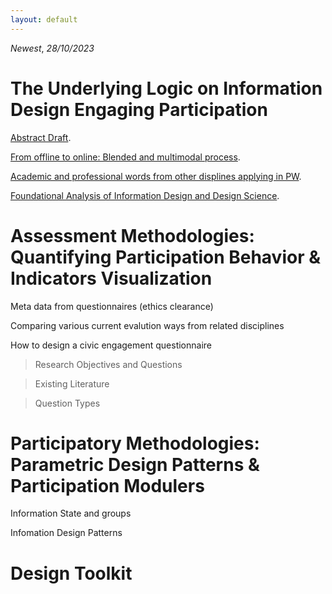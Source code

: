 ```yaml
---
layout: default
---
```


*Newest*, _28/10/2023_

# The Underlying Logic on Information Design Engaging Participation

[Abstract Draft](./another-page3.html).

[From offline to online: Blended and multimodal process](./another-page.html).

[Academic and professional words from other displines applying in PW](./another-page2.html).

[Foundational Analysis of Information Design and Design Science](./another-page4.html).

# Assessment Methodologies: Quantifying Participation Behavior & Indicators Visualization

Meta data from questionnaires (ethics clearance)

Comparing various current evalution ways from related disciplines

How to design a civic engagement questionnaire

> Research Objectives and Questions

> Existing Literature

> Question Types

# Participatory Methodologies: Parametric Design Patterns & Participation Modulers

Information State and groups

Infomation Design Patterns

# Design Toolkit

